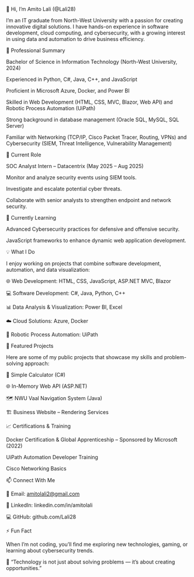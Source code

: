👋 Hi, I’m Amito Lali (@Lali28)

I’m an IT graduate from North-West University with a passion for creating innovative digital solutions. I have hands-on experience in software development, cloud computing, and cybersecurity, with a growing interest in using data and automation to drive business efficiency.

💼 Professional Summary

Bachelor of Science in Information Technology (North-West University, 2024)

Experienced in Python, C#, Java, C++, and JavaScript

Proficient in Microsoft Azure, Docker, and Power BI

Skilled in Web Development (HTML, CSS, MVC, Blazor, Web API) and Robotic Process Automation (UiPath)

Strong background in database management (Oracle SQL, MySQL, SQL Server)

Familiar with Networking (TCP/IP, Cisco Packet Tracer, Routing, VPNs) and Cybersecurity (SIEM, Threat Intelligence, Vulnerability Management)

🔐 Current Role

SOC Analyst Intern – Datacentrix (May 2025 – Aug 2025)

Monitor and analyze security events using SIEM tools.

Investigate and escalate potential cyber threats.

Collaborate with senior analysts to strengthen endpoint and network security.

🧠 Currently Learning

Advanced Cybersecurity practices for defensive and offensive security.

JavaScript frameworks to enhance dynamic web application development.

💡 What I Do

I enjoy working on projects that combine software development, automation, and data visualization:

🌐 Web Development: HTML, CSS, JavaScript, ASP.NET MVC, Blazor

💻 Software Development: C#, Java, Python, C++

📊 Data Analysis & Visualization: Power BI, Excel

☁️ Cloud Solutions: Azure, Docker

🤖 Robotic Process Automation: UiPath

🧩 Featured Projects

Here are some of my public projects that showcase my skills and problem-solving approach:

🧮 Simple Calculator (C#)

🌐 In-Memory Web API (ASP.NET)

🗺️ NWU Vaal Navigation System (Java)

🏗️ Business Website – Rendering Services

📈 Certifications & Training

Docker Certification & Global Apprenticeship – Sponsored by Microsoft (2022)

UiPath Automation Developer Training

Cisco Networking Basics

📫 Connect With Me

📧 Email: amitolali2@gmail.com

💼 LinkedIn: linkedin.com/in/amitolali

💻 GitHub: github.com/Lali28

⚡ Fun Fact

When I’m not coding, you’ll find me exploring new technologies, gaming, or learning about cybersecurity trends.

💬 “Technology is not just about solving problems — it’s about creating opportunities.”
